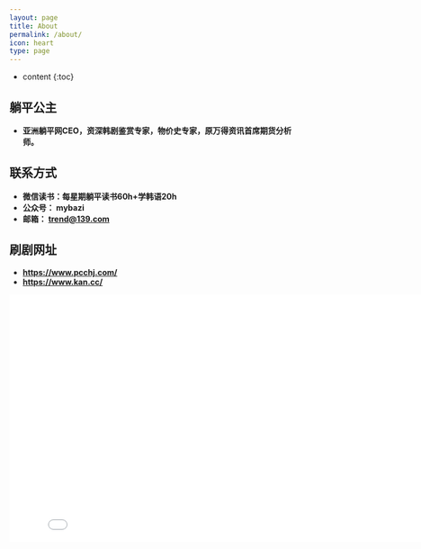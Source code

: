 ```yaml
---
layout: page
title: About
permalink: /about/
icon: heart
type: page
---
```


* content
{:toc}

## 躺平公主
* **亚洲躺平网CEO，资深韩剧鉴赏专家，物价史专家，原万得资讯首席期货分析师。**
## 联系方式
* **微信读书：每星期躺平读书60h+学韩语20h**
* **公众号： mybazi**
* **邮箱： trend@139.com**
## 刷剧网址
* **https://www.pcchj.com/**
* **https://www.kan.cc/**
<iframe frameborder="0" width="825" height="440" iframe src="//player.bilibili.com/player.html?aid=18808058&bvid=BV1vW411e7Z7&cid=30675519&page=1" scrolling="no" border="0" frameborder="no" framespacing="0" allowfullscreen="true"> </iframe>
